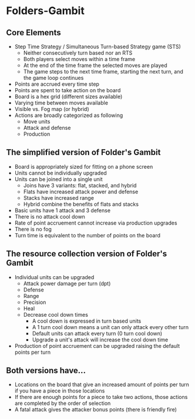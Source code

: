# Folders-Gambit

## Core Elements

* Step Time Strategy / Simultaneous Turn-based Strategy game (STS)
    * Neither consecutively turn based nor an RTS
    * Both players select moves within a time frame
    * At the end of the time frame the selected moves are played
    * The game steps to the next time frame, starting the next turn, and the game loop continues
* Points are accrued every time step
* Points are spent to take action on the board 
* Board is a hex grid (different sizes available)
* Varying time between moves available
* Visible vs. Fog map (or hybrid)
* Actions are broadly categorized as following
    * Move units
    * Attack and defense
    * Production

## The simplified version of Folder's Gambit

* Board is appropriately sized for fitting on a phone screen
* Units cannot be individually upgraded
* Units can be joined into a single unit
    * Joins have 3 variants: flat, stacked, and hybrid
    * Flats have increased attack power and defense
    * Stacks have increased range
    * Hybrid combine the benefits of flats and stacks
* Basic units have 1 attack and 3 defense
* There is no attack cool down
* Rate of point accruement cannot increase via production upgrades 
* There is no fog
* Turn time is equivalent to the number of points on the board

## The resource collection version of Folder's Gambit

* Individual units can be upgraded
    * Attack power damage per turn (dpt)
    * Defense
    * Range
    * Precision
    * Heal
    * Decrease cool down times
        * A cool down is expressed in turn based units
        * A 1 turn cool down means a unit can only attack every other turn
        * Default units can attack every turn (0 turn cool down)
        * Upgrade a unit's attack will increase the cool down time
* Production of point accruement can be upgraded raising the default points per turn

## Both versions have...

* Locations on the board that give an increased amount of points per turn if you have a piece in those locations
* If there are enough points for a piece to take two actions, those actions are completed by the order of selection
* A fatal attack gives the attacker bonus points (there is friendly fire)